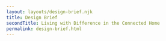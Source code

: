 ```yaml
---
layout: layouts/design-brief.njk
title: Design Brief
secondTitle: Living with Difference in the Connected Home
permalink: design-brief.html
---
```

